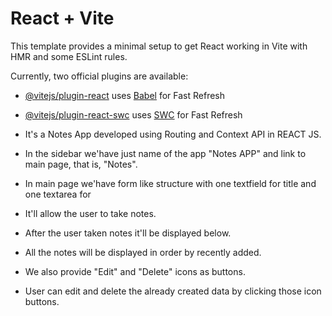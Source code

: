 # React + Vite

This template provides a minimal setup to get React working in Vite with HMR and some ESLint rules.

Currently, two official plugins are available:

- [@vitejs/plugin-react](https://github.com/vitejs/vite-plugin-react/blob/main/packages/plugin-react/README.md) uses [Babel](https://babeljs.io/) for Fast Refresh
- [@vitejs/plugin-react-swc](https://github.com/vitejs/vite-plugin-react-swc) uses [SWC](https://swc.rs/) for Fast Refresh

- It's a Notes App developed using Routing and Context API in REACT JS.
- In the sidebar we'have just name of the app "Notes APP" and link to main page, that is, "Notes".
- In main page we'have form like structure with one textfield for title and one textarea for
- It'll allow the user to take notes.
- After the user taken notes it'll be displayed below.
- All the notes will be displayed in order by recently added.
- We also provide "Edit" and "Delete" icons as buttons.
- User can edit and delete the already created data by clicking those icon buttons.
